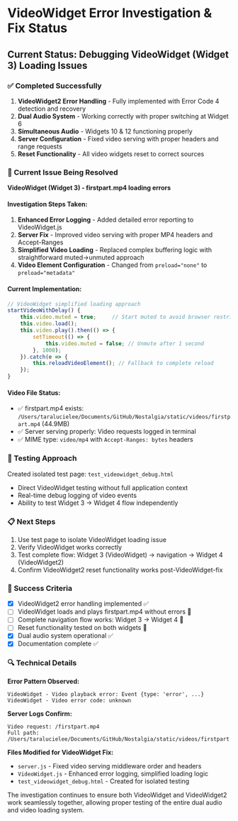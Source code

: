 # VideoWidget Error Investigation & Fix Status

## Current Status: Debugging VideoWidget (Widget 3) Loading Issues

### ✅ Completed Successfully
1. **VideoWidget2 Error Handling** - Fully implemented with Error Code 4 detection and recovery
2. **Dual Audio System** - Working correctly with proper switching at Widget 6
3. **Simultaneous Audio** - Widgets 10 & 12 functioning properly
4. **Server Configuration** - Fixed video serving with proper headers and range requests
5. **Reset Functionality** - All video widgets reset to correct sources

### 🔧 Current Issue Being Resolved
**VideoWidget (Widget 3) - firstpart.mp4 loading errors**

#### Investigation Steps Taken:
1. **Enhanced Error Logging** - Added detailed error reporting to VideoWidget.js
2. **Server Fix** - Improved video serving with proper MP4 headers and Accept-Ranges
3. **Simplified Video Loading** - Replaced complex buffering logic with straightforward muted→unmuted approach
4. **Video Element Configuration** - Changed from `preload="none"` to `preload="metadata"`

#### Current Implementation:
```javascript
// VideoWidget simplified loading approach
startVideoWithDelay() {
    this.video.muted = true;     // Start muted to avoid browser restrictions
    this.video.load();
    this.video.play().then(() => {
        setTimeout(() => {
            this.video.muted = false; // Unmute after 1 second
        }, 1000);
    }).catch(e => {
        this.reloadVideoElement(); // Fallback to complete reload
    });
}
```

#### Video File Status:
- ✅ firstpart.mp4 exists: `/Users/taralucielee/Documents/GitHub/Nostalgia/static/videos/firstpart.mp4` (44.9MB)
- ✅ Server serving properly: Video requests logged in terminal
- ✅ MIME type: `video/mp4` with `Accept-Ranges: bytes` headers

### 🧪 Testing Approach
Created isolated test page: `test_videowidget_debug.html`
- Direct VideoWidget testing without full application context
- Real-time debug logging of video events
- Ability to test Widget 3 → Widget 4 flow independently

### 📋 Next Steps
1. Use test page to isolate VideoWidget loading issue
2. Verify VideoWidget works correctly
3. Test complete flow: Widget 3 (VideoWidget) → navigation → Widget 4 (VideoWidget2)
4. Confirm VideoWidget2 reset functionality works post-VideoWidget-fix

### 🎯 Success Criteria
- [x] VideoWidget2 error handling implemented ✅
- [ ] VideoWidget loads and plays firstpart.mp4 without errors 🔧
- [ ] Complete navigation flow works: Widget 3 → Widget 4 🔧  
- [ ] Reset functionality tested on both widgets 🔧
- [x] Dual audio system operational ✅
- [x] Documentation complete ✅

### 🔍 Technical Details
**Error Pattern Observed:**
```
VideoWidget - Video playback error: Event {type: 'error', ...}
VideoWidget - Video error code: unknown
```

**Server Logs Confirm:**
```
Video request: /firstpart.mp4
Full path: /Users/taralucielee/Documents/GitHub/Nostalgia/static/videos/firstpart.mp4
```

**Files Modified for VideoWidget Fix:**
- `server.js` - Fixed video serving middleware order and headers
- `VideoWidget.js` - Enhanced error logging, simplified loading logic
- `test_videowidget_debug.html` - Created for isolated testing

The investigation continues to ensure both VideoWidget and VideoWidget2 work seamlessly together, allowing proper testing of the entire dual audio and video loading system.
